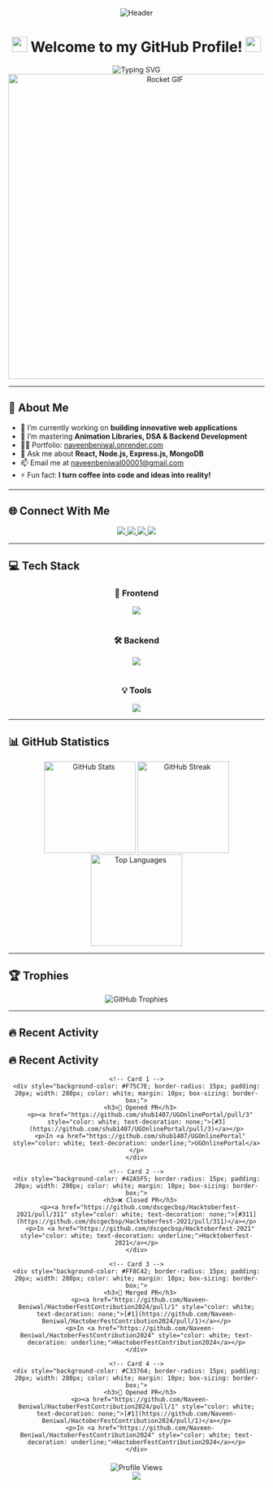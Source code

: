 <!-- Animated Gradient Background -->
<div align="center">
  <img src="https://capsule-render.vercel.app/api?type=rect&height=200&text=Naveen%20Beniwal&fontAlign=50&fontAlignY=40&color=gradient&desc=Full%20Stack%20Developer&descAlign=50&descAlignY=60" alt="Header" />
  
  <!-- Welcome Message with Animated Emojis -->
  <h1>
    <img src="https://media.giphy.com/media/hvRJCLFzcasrR4ia7z/giphy.gif" width="30px"/>
    Welcome to my GitHub Profile!
    <img src="https://media.giphy.com/media/hvRJCLFzcasrR4ia7z/giphy.gif" width="30px"/>
  </h1>
  
  <!-- Typing SVG Effect -->
<!--  <img src="https://readme-typing-svg.herokuapp.com?font=Fira+Code&size=24&duration=2500&pause=1000&color=F75C7E&center=true&vCenter=true&width=700&height=50&lines=Building+Innovative+Web+Applications;Mastering+Animation+Libraries;Turning+Coffee+Into+Code+and+Ideas+Into+Reality!" alt="Typing SVG" />
-->
  <img src="https://readme-typing-svg.herokuapp.com?font=Fira+Code&size=24&duration=2500&pause=1000&color=F75C7E&center=true&vCenter=true&width=700&height=50&lines=Full+Stack+Developer+%7C+MERN+Enthusiast;Crafting+Scalable+Solutions;Transform+Complex+Problems+into+Elegant+Code;Building+with+React%2C+Node%2C+and+Advanced+Animations;Fast+Learner;NIT+Kurukshetra;Turning+Ideas+into+Production-Ready+Applications" alt="Typing SVG" />
  <!-- Animated Rocket GIF -->
  <img src="https://user-images.githubusercontent.com/74038190/212284115-f47cd8ff-2ffb-4b04-b5bf-4d1c14c0247f.gif" width="600" alt="Rocket GIF" />
</div>

---

## 💫 About Me

- 🔭 I’m currently working on **building innovative web applications**
- 🌱 I’m mastering **Animation Libraries, DSA & Backend Development**
- 👨‍💻 Portfolio: [naveenbeniwal.onrender.com](https://naveenbeniwal.onrender.com)
- 💬 Ask me about **React, Node.js, Express.js, MongoDB**
- 📫 Email me at [naveenbeniwal00001@gmail.com](mailto:naveenbeniwal00001@gmail.com)
- ⚡ Fun fact: **I turn coffee into code and ideas into reality!**

---

## 🌐 Connect With Me

<div align="center">
  <a href="mailto:naveenbeniwal00001@gmail.com">
    <img src="https://img.shields.io/badge/Gmail-D14836?style=for-the-badge&logo=gmail&logoColor=white" />
  </a>
  <a href="https://linkedin.com/in/naveen-beniwal-40b719313" target="_blank">
    <img src="https://img.shields.io/badge/LinkedIn-0A66C2?style=for-the-badge&logo=linkedin&logoColor=white" />
  </a>
  <a href="https://instagram.com/naveen_beniwal_265" target="_blank">
    <img src="https://img.shields.io/badge/Instagram-E4405F?style=for-the-badge&logo=instagram&logoColor=white" />
  </a>
  <a href="https://naveenbeniwal.onrender.com" target="_blank">
    <img src="https://img.shields.io/badge/Portfolio-FF5722?style=for-the-badge&logo=vercel&logoColor=white" />
  </a>
</div>

---

## 💻 Tech Stack

<div align="center">
  <!-- Frontend -->
  <h3>🚀 Frontend</h3>
  <img src="https://skillicons.dev/icons?i=react,html,css,javascript,typescript,tailwind,bootstrap" /><br/><br/>
  
  <!-- Backend -->
  <h3>🛠️ Backend</h3>
  <img src="https://skillicons.dev/icons?i=nodejs,express,mongodb,mysql,python,java,cpp" /><br/><br/>
  
  <!-- Tools -->
  <h3>💡 Tools</h3>
  <img src="https://skillicons.dev/icons?i=git,github,vscode,figma,postman" />
</div>

---

## 📊 GitHub Statistics

<div align="center">
  <!-- GitHub Stats -->
  <img src="https://github-readme-stats.vercel.app/api?username=Naveen-Beniwal&show_icons=true&theme=vision-friendly-dark&border_radius=15&hide_border=true&bg_color=0D1117&title_color=F75C7E&icon_color=F8D866" height="180" alt="GitHub Stats" />
  <!-- GitHub Streak -->
  <img src="https://github-readme-streak-stats.herokuapp.com/?user=Naveen-Beniwal&theme=vision-friendly-dark&border_radius=15&hide_border=true&background=0D1117&fire=F75C7E&ring=F75C7E&currStreakLabel=F75C7E" height="180" alt="GitHub Streak" />
</div>

<div align="center">
  <!-- Top Languages -->
  <img src="https://github-readme-stats.vercel.app/api/top-langs/?username=Naveen-Beniwal&theme=vision-friendly-dark&border_radius=15&hide_border=true&bg_color=0D1117&title_color=F75C7E&layout=compact&langs_count=8" height="180" alt="Top Languages" />
</div>

---

## 🏆 Trophies

<div align="center">
  <!-- GitHub Trophies -->
  <img src="https://github-profile-trophy.vercel.app/?username=Naveen-Beniwal&theme=juicyfresh&no-frame=true&no-bg=true&column=7&margin-w=15&margin-h=15" alt="GitHub Trophies" />
</div>

---

## 🔥 Recent Activity
<!--START_SECTION:activity-->
## 🔥 Recent Activity
<!--START_SECTION:activity-->

<div align="center">

  <!-- Activity Cards -->
  <div style="display: block; text-align: center; margin-bottom: 20px;">
    
    <!-- Card 1 -->
    <div style="background-color: #F75C7E; border-radius: 15px; padding: 20px; width: 280px; color: white; margin: 10px; box-sizing: border-box;">
      <h3>💪 Opened PR</h3>
      <p><a href="https://github.com/shub1407/UGOnlinePortal/pull/3" style="color: white; text-decoration: none;">[#3](https://github.com/shub1407/UGOnlinePortal/pull/3)</a></p>
      <p>In <a href="https://github.com/shub1407/UGOnlinePortal" style="color: white; text-decoration: underline;">UGOnlinePortal</a></p>
    </div>
    
    <!-- Card 2 -->
    <div style="background-color: #42A5F5; border-radius: 15px; padding: 20px; width: 280px; color: white; margin: 10px; box-sizing: border-box;">
      <h3>❌ Closed PR</h3>
      <p><a href="https://github.com/dscgecbsp/Hacktoberfest-2021/pull/311" style="color: white; text-decoration: none;">[#311](https://github.com/dscgecbsp/Hacktoberfest-2021/pull/311)</a></p>
      <p>In <a href="https://github.com/dscgecbsp/Hacktoberfest-2021" style="color: white; text-decoration: underline;">Hacktoberfest-2021</a></p>
    </div>
    
    <!-- Card 3 -->
    <div style="background-color: #FF8C42; border-radius: 15px; padding: 20px; width: 280px; color: white; margin: 10px; box-sizing: border-box;">
      <h3>🎉 Merged PR</h3>
      <p><a href="https://github.com/Naveen-Beniwal/HactoberFestContribution2024/pull/1" style="color: white; text-decoration: none;">[#1](https://github.com/Naveen-Beniwal/HactoberFestContribution2024/pull/1)</a></p>
      <p>In <a href="https://github.com/Naveen-Beniwal/HactoberFestContribution2024" style="color: white; text-decoration: underline;">HactoberFestContribution2024</a></p>
    </div>
    
    <!-- Card 4 -->
    <div style="background-color: #C33764; border-radius: 15px; padding: 20px; width: 280px; color: white; margin: 10px; box-sizing: border-box;">
      <h3>💪 Opened PR</h3>
      <p><a href="https://github.com/Naveen-Beniwal/HactoberFestContribution2024/pull/1" style="color: white; text-decoration: none;">[#1](https://github.com/Naveen-Beniwal/HactoberFestContribution2024/pull/1)</a></p>
      <p>In <a href="https://github.com/Naveen-Beniwal/HactoberFestContribution2024" style="color: white; text-decoration: underline;">HactoberFestContribution2024</a></p>
    </div>

  </div>
  
</div>

<!--END_SECTION:activity-->

<!--END_SECTION:activity-->

<div align="center">
  <!-- Visitors Counter -->
  <img src="https://komarev.com/ghpvc/?username=Naveen-Beniwal&label=Profile%20Views&color=brightgreen&style=flat-square" alt="Profile Views" />
</div>

<!-- Animated Footer -->
<div align="center">
  <img src="https://capsule-render.vercel.app/api?type=waving&color=gradient&height=150&section=footer" />
</div>
